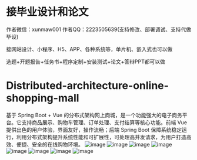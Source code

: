 # 接毕业设计和论文
作者微信：xunmaw001  作者QQ：2223505639(支持修改、部署调试、支持代做毕设)

接网站设计、小程序、H5、APP、各种系统等，单片机、嵌入式也可以做

选题+开题报告+任务书+程序定制+安装测试+论文+答辩PPT都可以做
# Distributed-architecture-online-shopping-mall
基于 Spring Boot + Vue 的分布式架构网上商城，是一个功能强大的电子商务平台。它支持商品展示、购物车管理、订单处理、支付结算等核心功能。前端 Vue 提供出色的用户体验，界面友好，操作流畅；后端 Spring Boot 保障系统稳定运行，利用分布式架构提升系统性能和可扩展性，可处理高并发请求，为用户打造高效、便捷、安全的在线购物环境。
![image](https://github.com/user-attachments/assets/2f30fa0e-f690-4f3f-879b-95b387e016d1)
![image](https://github.com/user-attachments/assets/6c7f67c9-7785-4287-93e4-ed6903a8c97f)
![image](https://github.com/user-attachments/assets/6a9a9742-f85e-4046-b4f2-00b769d65c71)
![image](https://github.com/user-attachments/assets/75384d44-c8a8-4a97-9a8a-c659171eb366)
![image](https://github.com/user-attachments/assets/fa83aca3-24f7-4711-b437-31f24bc053a7)
![image](https://github.com/user-attachments/assets/b0bf254b-2d2b-45f1-8871-e42f8a8c93eb)
![image](https://github.com/user-attachments/assets/de2d7669-66c0-475e-a1dd-a1adebb09f22)
![image](https://github.com/user-attachments/assets/d07b8fda-e754-4df1-b483-425d74818a5d)
